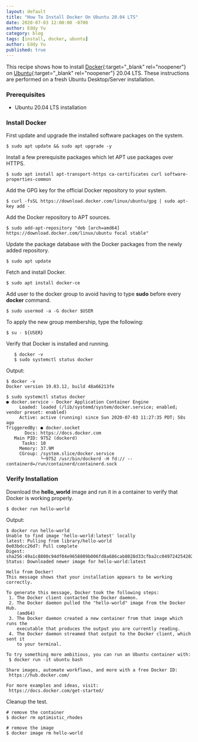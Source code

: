 ```yaml
---
layout: default
title: "How To Install Docker On Ubuntu 20.04 LTS"
date: 2020-07-03 12:00:00 -0700
author: Eddy Yu
category: blog
tags: [install, docker, ubuntu]
author: Eddy Yu
published: true
---
```


This recipe shows how to install [Docker](https://www.docker.com/){:target="_blank" rel="noopener"}
on [Ubuntu](https://ubuntu.com/){:target="_blank" rel="noopener"} 20.04 LTS. 
These instructions are performed on a fresh Ubuntu Desktop/Server installation.

### Prerequisites
* Ubuntu 20.04 LTS installation

### Install Docker
First update and upgrade the installed software packages on the system.
```
$ sudo apt update && sudo apt upgrade -y
```

Install a few prerequisite packages which let APT use packages over HTTPS. 
```
$ sudo apt install apt-transport-https ca-certificates curl software-properties-common
```

Add the GPG key for the official Docker repository to your system.
```
$ curl -fsSL https://download.docker.com/linux/ubuntu/gpg | sudo apt-key add -
```

Add the Docker repository to APT sources.
```
$ sudo add-apt-repository "deb [arch=amd64] https://download.docker.com/linux/ubuntu focal stable"
```

Update the package database with the Docker packages from the newly added repository.
```
$ sudo apt update
```

Fetch and install Docker.
```
$ sudo apt install docker-ce
```

Add user to the docker group to avoid having to type __sudo__ before every 
__docker__ command.
```
$ sudo usermod -a -G docker $USER
```

To apply the new group membership, type the following:
```
$ su - ${USER}
```

Verify that Docker is installed and running.
```
   $ docker -v
   $ sudo systemctl status docker
```
   
Output:
```
$ docker -v
Docker version 19.03.12, build 48a66213fe

$ sudo systemctl status docker
● docker.service - Docker Application Container Engine
     Loaded: loaded (/lib/systemd/system/docker.service; enabled; vendor preset: enabled)
     Active: active (running) since Sun 2020-07-03 11:27:35 PDT; 58s ago
TriggeredBy: ● docker.socket
       Docs: https://docs.docker.com
   Main PID: 9752 (dockerd)
      Tasks: 10
     Memory: 37.9M
     CGroup: /system.slice/docker.service
             └─9752 /usr/bin/dockerd -H fd:// --containerd=/run/containerd/containerd.sock
```

### Verify Installation

Download the __hello_world__ image and run it in a container to verify that 
Docker is working properly.
```
$ docker run hello-world
```

Output:
```
$ docker run hello-world
Unable to find image 'hello-world:latest' locally
latest: Pulling from library/hello-world
0e03bdcc26d7: Pull complete 
Digest: sha256:49a1c8800c94df04e9658809b006fd8a686cab8028d33cfba2cc049724254202
Status: Downloaded newer image for hello-world:latest

Hello from Docker!
This message shows that your installation appears to be working correctly.

To generate this message, Docker took the following steps:
 1. The Docker client contacted the Docker daemon.
 2. The Docker daemon pulled the "hello-world" image from the Docker Hub.
    (amd64)
 3. The Docker daemon created a new container from that image which runs the
    executable that produces the output you are currently reading.
 4. The Docker daemon streamed that output to the Docker client, which sent it
    to your terminal.

To try something more ambitious, you can run an Ubuntu container with:
 $ docker run -it ubuntu bash

Share images, automate workflows, and more with a free Docker ID:
 https://hub.docker.com/

For more examples and ideas, visit:
 https://docs.docker.com/get-started/
```

Cleanup the test.
```
# remove the container
$ docker rm optimistic_rhodes

# remove the image
$ docker image rm hello-world
```
